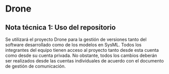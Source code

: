 # Drone

## Nota técnica 1: Uso del repositorio

Se utilizará el proyecto Drone para la gestión de versiones tanto del software desarrollado como de los modelos en SysML. Todos los integrantes del equipo tienen acceso al proyecto tanto desde esta cuenta como desde su cuenta privada. No obstante, todos los cambios deberán ser realizados desde las cuentas individuales de acuerdo con el documento de gestión de comunicación.

